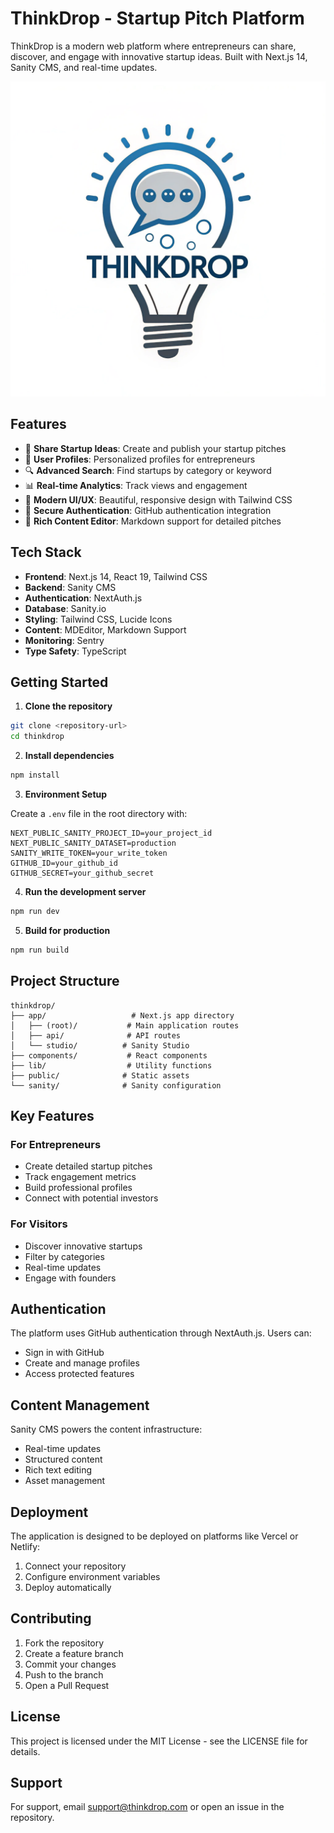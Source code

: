 # ThinkDrop - Startup Pitch Platform

ThinkDrop is a modern web platform where entrepreneurs can share, discover, and engage with innovative startup ideas. Built with Next.js 14, Sanity CMS, and real-time updates.

![ThinkDrop Platform](public/logo.png)

## Features

- 🚀 **Share Startup Ideas**: Create and publish your startup pitches
- 👥 **User Profiles**: Personalized profiles for entrepreneurs
- 🔍 **Advanced Search**: Find startups by category or keyword
- 📊 **Real-time Analytics**: Track views and engagement
- 🎨 **Modern UI/UX**: Beautiful, responsive design with Tailwind CSS
- 🔐 **Secure Authentication**: GitHub authentication integration
- 📝 **Rich Content Editor**: Markdown support for detailed pitches

## Tech Stack

- **Frontend**: Next.js 14, React 19, Tailwind CSS
- **Backend**: Sanity CMS
- **Authentication**: NextAuth.js
- **Database**: Sanity.io
- **Styling**: Tailwind CSS, Lucide Icons
- **Content**: MDEditor, Markdown Support
- **Monitoring**: Sentry
- **Type Safety**: TypeScript

## Getting Started

1. **Clone the repository**
```bash
git clone <repository-url>
cd thinkdrop
```

2. **Install dependencies**
```bash
npm install
```

3. **Environment Setup**

Create a `.env` file in the root directory with:
```env
NEXT_PUBLIC_SANITY_PROJECT_ID=your_project_id
NEXT_PUBLIC_SANITY_DATASET=production
SANITY_WRITE_TOKEN=your_write_token
GITHUB_ID=your_github_id
GITHUB_SECRET=your_github_secret
```

4. **Run the development server**
```bash
npm run dev
```

5. **Build for production**
```bash
npm run build
```

## Project Structure

```
thinkdrop/
├── app/                   # Next.js app directory
│   ├── (root)/           # Main application routes
│   ├── api/              # API routes
│   └── studio/          # Sanity Studio
├── components/           # React components
├── lib/                  # Utility functions
├── public/              # Static assets
└── sanity/              # Sanity configuration
```

## Key Features

### For Entrepreneurs
- Create detailed startup pitches
- Track engagement metrics
- Build professional profiles
- Connect with potential investors

### For Visitors
- Discover innovative startups
- Filter by categories
- Real-time updates
- Engage with founders

## Authentication

The platform uses GitHub authentication through NextAuth.js. Users can:
- Sign in with GitHub
- Create and manage profiles
- Access protected features

## Content Management

Sanity CMS powers the content infrastructure:
- Real-time updates
- Structured content
- Rich text editing
- Asset management

## Deployment

The application is designed to be deployed on platforms like Vercel or Netlify:

1. Connect your repository
2. Configure environment variables
3. Deploy automatically

## Contributing

1. Fork the repository
2. Create a feature branch
3. Commit your changes
4. Push to the branch
5. Open a Pull Request

## License

This project is licensed under the MIT License - see the LICENSE file for details.

## Support

For support, email support@thinkdrop.com or open an issue in the repository.